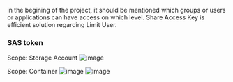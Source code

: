 in the begining of the project, it should be mentioned which groups or users or applications can have access on which level.
Share Access Key is efficient solution regarding Limit User.


### SAS token

Scope: Storage Account
![image](https://github.com/user-attachments/assets/d94a1b42-c0d3-4620-a47b-21e941d4d3a4)

Scope: Container
![image](https://github.com/user-attachments/assets/270db845-6305-4be7-988b-ee528f324a63)
![image](https://github.com/user-attachments/assets/4d3233ea-82a2-4fc2-9280-bab65f104dcb)


